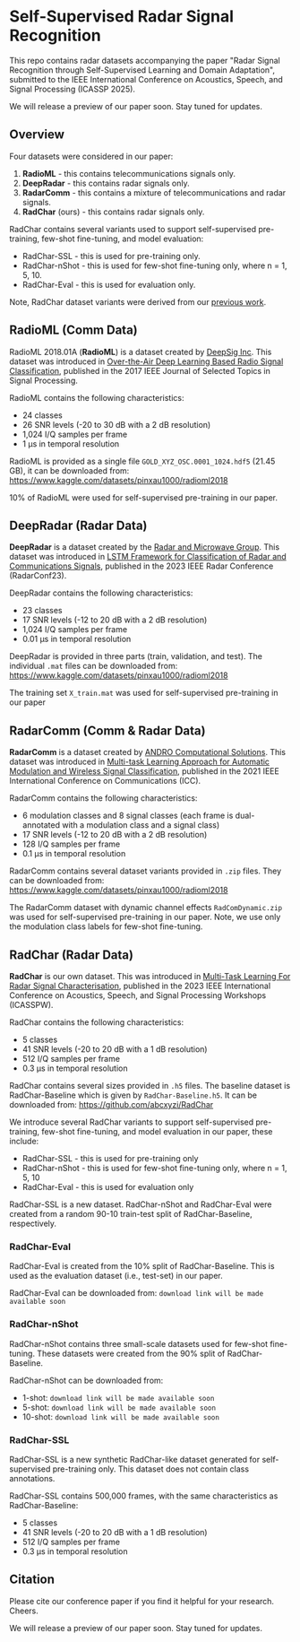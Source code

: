 # Self-Supervised Radar Signal Recognition

This repo contains radar datasets accompanying the paper "Radar Signal Recognition through Self-Supervised Learning and Domain Adaptation", submitted to the IEEE International Conference on Acoustics, Speech, and Signal Processing (ICASSP 2025). 

We will release a preview of our paper soon. Stay tuned for updates.

## Overview

Four datasets were considered in our paper:

1. **RadioML** - this contains telecommunications signals only.
2. **DeepRadar** - this contains radar signals only.
3. **RadarComm** - this contains a mixture of telecommunications and radar signals.
4. **RadChar** (ours) - this contains radar signals only.

RadChar contains several variants used to support self-supervised pre-training, few-shot fine-tuning, and model evaluation:

- RadChar-SSL - this is used for pre-training only.
- RadChar-nShot - this is used for few-shot fine-tuning only, where n = 1, 5, 10.
- RadChar-Eval - this is used for evaluation only.

Note, RadChar dataset variants were derived from our [previous work](https://github.com/abcxyzi/RadChar).

## RadioML (Comm Data)

RadioML 2018.01A (**RadioML**) is a dataset created by [DeepSig Inc](https://www.deepsig.ai/). This dataset was introduced in [Over-the-Air Deep Learning Based Radio Signal Classification](https://ieeexplore.ieee.org/document/8267032), published in the 2017 IEEE Journal of Selected Topics in Signal Processing.

RadioML contains the following characteristics:
- 24 classes
- 26 SNR levels (-20 to 30 dB with a 2 dB resolution)
- 1,024 I/Q samples per frame
- 1 μs in temporal resolution 

RadioML is provided as a single file `GOLD_XYZ_OSC.0001_1024.hdf5` (21.45 GB), it can be downloaded from: https://www.kaggle.com/datasets/pinxau1000/radioml2018

10% of RadioML were used for self-supervised pre-training in our paper.

## DeepRadar (Radar Data)

**DeepRadar** is a dataset created by the [Radar and Microwave Group](http://www.gmr.ssr.upm.es:8080/?language=EN). This dataset was introduced in [LSTM Framework for Classification of Radar and Communications Signals](https://ieeexplore.ieee.org/document/10149618), published in the 2023 IEEE Radar Conference (RadarConf23).

DeepRadar contains the following characteristics:
- 23 classes
- 17 SNR levels (-12 to 20 dB with a 2 dB resolution)
- 1,024 I/Q samples per frame
- 0.01 μs in temporal resolution

DeepRadar is provided in three parts (train, validation, and test). The individual `.mat` files can be downloaded from: https://www.kaggle.com/datasets/pinxau1000/radioml2018

The training set `X_train.mat` was used for self-supervised pre-training in our paper

## RadarComm (Comm & Radar Data)

**RadarComm** is a dataset created by [ANDRO Computational Solutions](https://www.androcs.com/wp/). This dataset was introduced in [Multi-task Learning Approach for Automatic Modulation and Wireless Signal Classification](https://ieeexplore.ieee.org/document/9500447), published in the 2021 IEEE International Conference on Communications (ICC).

RadarComm contains the following characteristics:
- 6 modulation classes and 8 signal classes (each frame is dual-annotated with a modulation class and a signal class)
- 17 SNR levels (-12 to 20 dB with a 2 dB resolution)
- 128 I/Q samples per frame
- 0.1 μs in temporal resolution

RadarComm contains several dataset variants provided in `.zip` files. They can be downloaded from: https://www.kaggle.com/datasets/pinxau1000/radioml2018

The RadarComm dataset with dynamic channel effects `RadComDynamic.zip` was used for self-supervised pre-training in our paper. Note, we use only the modulation class labels for few-shot fine-tuning. 

## RadChar (Radar Data)

**RadChar** is our own dataset. This was introduced in [Multi-Task Learning For Radar Signal Characterisation](https://ieeexplore.ieee.org/document/10193318), published in the 2023 IEEE International Conference on Acoustics, Speech, and Signal Processing Workshops (ICASSPW).

RadChar contains the following characteristics:
- 5 classes
- 41 SNR levels (-20 to 20 dB with a 1 dB resolution)
- 512 I/Q samples per frame
- 0.3 μs in temporal resolution

RadChar contains several sizes provided in `.h5` files. The baseline dataset is RadChar-Baseline which is given by `RadChar-Baseline.h5`. It can be downloaded from: https://github.com/abcxyzi/RadChar

We introduce several RadChar variants to support self-supervised pre-training, few-shot fine-tuning, and model evaluation in our paper, these include:

- RadChar-SSL - this is used for pre-training only
- RadChar-nShot - this is used for few-shot fine-tuning only, where n = 1, 5, 10
- RadChar-Eval - this is used for evaluation only

RadChar-SSL is a new dataset. RadChar-nShot and RadChar-Eval were created from a random 90-10 train-test split of RadChar-Baseline, respectively.

### RadChar-Eval 

RadChar-Eval is created from the 10% split of RadChar-Baseline. This is used as the evaluation dataset (i.e., test-set) in our paper.

RadChar-Eval can be downloaded from: `download link will be made available soon`

### RadChar-nShot 

RadChar-nShot contains three small-scale datasets used for few-shot fine-tuning. These datasets were created from the 90% split of RadChar-Baseline.

RadChar-nShot can be downloaded from: 
- 1-shot: `download link will be made available soon`
- 5-shot: `download link will be made available soon`
- 10-shot: `download link will be made available soon`

### RadChar-SSL

RadChar-SSL is a new synthetic RadChar-like dataset generated for self-supervised pre-training only. This dataset does not contain class annotations.

RadChar-SSL contains 500,000 frames, with the same characteristics as RadChar-Baseline:
- 5 classes
- 41 SNR levels (-20 to 20 dB with a 1 dB resolution)
- 512 I/Q samples per frame
- 0.3 μs in temporal resolution

## Citation

Please cite our conference paper if you find it helpful for your research. Cheers.

We will release a preview of our paper soon. Stay tuned for updates.